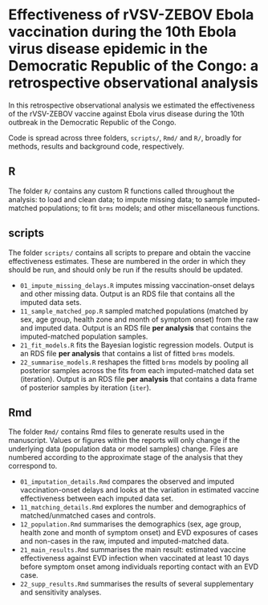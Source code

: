 # Effectiveness of rVSV-ZEBOV Ebola vaccination during the 10th Ebola virus disease epidemic in the Democratic Republic of the Congo: a retrospective observational analysis

In this retrospective observational analysis we estimated the effectiveness of the rVSV-ZEBOV vaccine against Ebola virus disease during the 10th outbreak in the Democratic Republic of the Congo.

Code is spread across three folders, `scripts/`, `Rmd/` and `R/`, broadly for methods, results and background code, respectively.

## R

The folder `R/` contains any custom R functions called throughout the analysis: to load and clean data; to impute missing data; to sample imputed-matched populations; to fit `brms` models; and other miscellaneous functions.

## scripts

The folder `scripts/` contains all scripts to prepare and obtain the vaccine effectiveness estimates. These are numbered in the order in which they should be run, and should only be run if the results should be updated.

-   `01_impute_missing_delays.R` imputes missing vaccination-onset delays and other missing data. Output is an RDS file that contains all the imputed data sets.
-   `11_sample_matched_pop.R` sampled matched populations (matched by sex, age group, health zone and month of symptom onset) from the raw and imputed data. Output is an RDS file **per analysis** that contains the imputed-matched population samples.
-   `21_fit_models.R` fits the Bayesian logistic regression models. Output is an RDS file **per analysis** that contains a list of fitted `brms` models.
-   `22_summarise_models.R` reshapes the fitted `brms` models by pooling all posterior samples across the fits from each imputed-matched data set (iteration). Output is an RDS file **per analysis** that contains a data frame of posterior samples by iteration (`iter`).

## Rmd

The folder `Rmd/` contains Rmd files to generate results used in the manuscript. Values or figures within the reports will only change if the underlying data (population data or model samples) change. Files are numbered according to the approximate stage of the analysis that they correspond to.

-   `01_imputation_details.Rmd` compares the observed and imputed vaccination-onset delays and looks at the variation in estimated vaccine effectiveness between each imputed data set.
-   `11_matching_details.Rmd` explores the number and demographics of matched/unmatched cases and controls.
-   `12_population.Rmd` summarises the demographics (sex, age group, health zone and month of symptom onset) and EVD exposures of cases and non-cases in the raw, imputed and imputed-matched data.
-   `21_main_results.Rmd` summarises the main result: estimated vaccine effectiveness against EVD infection when vaccinated at least 10 days before symptom onset among individuals reporting contact with an EVD case.
-   `22_supp_results.Rmd` summarises the results of several supplementary and sensitivity analyses.
